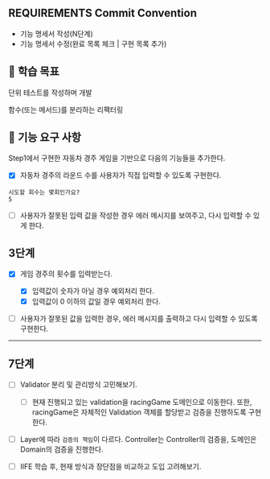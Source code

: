 ## REQUIREMENTS Commit Convention

- 기능 명세서 작성(N단계)
- 기능 명세서 수정(완료 목록 체크 | 구현 목록 추가)

## 📍 학습 목표

단위 테스트를 작성하며 개발

함수(또는 메서드)를 분리하는 리팩터링

## 🎯 기능 요구 사항

Step1에서 구현한 자동차 경주 게임을 기반으로 다음의 기능들을 추가한다.

- [x] 자동차 경주의 라운드 수를 사용자가 직접 입력할 수 있도록 구현한다.

```shell
시도할 회수는 몇회인가요?
5
```

- [ ] 사용자가 잘못된 입력 값을 작성한 경우 에러 메시지를 보여주고, 다시 입력할 수 있게 한다.

## 3단계

- [x] 게임 경주의 횟수를 입력받는다.

  - [x] 입력값이 숫자가 아닐 경우 예외처리 한다.
  - [x] 입력값이 0 이하의 값일 경우 예외처리 한다.

- [ ] 사용자가 잘못된 값을 입력한 경우, 에러 메시지를 출력하고 다시 입력할 수 있도록 구현한다.

---

## 7단계

- [ ] Validator 분리 및 관리방식 고민해보기.

  - [ ] 현재 진행되고 있는 validation을 racingGame 도메인으로 이동한다. 또한, racingGame은 자체적인 Validation 객체를 할당받고 검증을 진행하도록 구현한다.

- [ ] Layer에 따라 `검증의 책임`이 다르다. Controller는 Controller의 검증을, 도메인은 Domain의 검증을 진행한다.

- [ ] IIFE 학습 후, 현재 방식과 장단점을 비교하고 도입 고려해보기.
